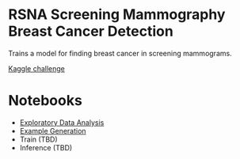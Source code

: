# RSNA Screening Mammography Breast Cancer Detection

Trains a model for finding breast cancer in screening mammograms.

[Kaggle challenge](https://www.kaggle.com/competitions/rsna-breast-cancer-detection)

# Notebooks

- [Exploratory Data Analysis](https://www.kaggle.com/code/achoxic/rsna-mammo-eda)
- [Example Generation](https://www.kaggle.com/code/achoxic/rsna-mammo-example-gen-images-cropped-to-roi)
- Train (TBD)
- Inference (TBD)
